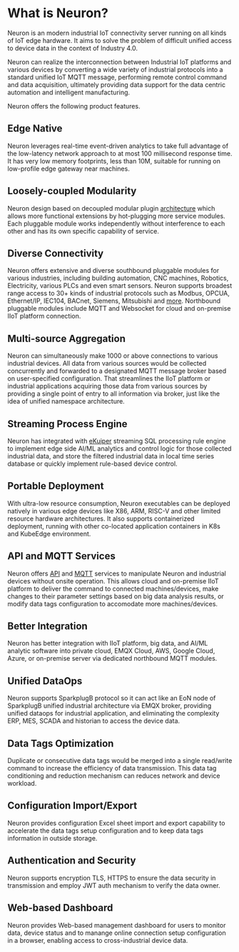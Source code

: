 # What is Neuron?

Neuron is an modern industrial IoT connectivity server running on all kinds of IoT edge hardware. It aims to solve the problem of difficult unified access to device data in the context of Industry 4.0.

Neuron can realize the interconnection between Industrial IoT platforms and various devices by converting a wide variety of industrial protocols into a standard unified IoT MQTT message, performing remote control command and data acquisition, ultimately providing data support for the data centric automation and intelligent manufacturing.

Neuron offers the following product features.

## Edge Native

Neuron leverages real-time event-driven analytics to take full advantage of the low-latency network approach to at most 100 millisecond response time. It has very low memory footprints, less than 10M, suitable for running on low-profile edge gateway near machines.

## Loosely-coupled Modularity

Neuron design based on decoupled modular plugin [architecture](./architecture.md) which allows more functional extensions by hot-plugging more service modules. Each pluggable module works independently without interference to each other and has its own specific capability of service.

## Diverse Connectivity

Neuron offers extensive and diverse southbound pluggable modules for various industries, including building automation, CNC machines, Robotics, Electricity, various PLCs and even smart sensors. Neuron supports broadest range access to 30+ kinds of industrial protocols such as Modbus, OPCUA, Ethernet/IP, IEC104, BACnet, Siemens, Mitsubishi and [more](./module-plugins/module-list.md). Northbound pluggable modules include MQTT and Websocket for cloud and on-premise IIoT platform connection.

## Multi-source Aggregation

Neuron can simultaneously make 1000 or above connections to various industrial devices. All data from various sources would be collected concurrently and forwarded to a designated MQTT message broker based on user-specified configuration. That streamlines the IIoT platform or industrial applications acquiring those data from various sources by providing a single point of entry to all information via broker, just like the idea of unified namespace architecture.

## Streaming Process Engine

Neuron has integrated with [eKuiper](https://www.lfedge.org/projects/ekuiper) streaming SQL processing rule engine to implement edge side AI/ML analytics and control logic for those collected industrial data, and store the filtered industrial data in local time series database or quickly implement rule-based device control.

## Portable Deployment

With ultra-low resource consumption, Neuron executables can be deployed natively in various edge devices like X86, ARM, RISC-V and other limited resource hardware architectures. It also supports containerized deployment, running with other co-located application containers in K8s and KubeEdge environment.

## API and MQTT Services

Neuron offers [API](./api.md) and [MQTT](./mqtt.md) services to manipulate Neuron and industrial devices without onsite operation. This allows cloud and on-premise IIoT platform to deliver the command to connected machines/devices, make changes to their parameter settings based on big data analysis results, or modify data tags configuration to accomodate more machines/devices.

## Better Integration

Neuron has better integration with IIoT platform, big data, and AI/ML analytic software into private cloud, EMQX Cloud, AWS, Google Cloud, Azure, or on-premise server via dedicated northbound MQTT modules.

## Unified DataOps

Neuron supports SparkplugB protocol so it can act like an EoN node of SparkplugB unified industrial architecture via EMQX broker, providing unified dataops for industrial application, and eliminating the complexity ERP, MES, SCADA and historian to access the device data.

## Data Tags Optimization

Duplicate or consecutive data tags would be merged into a single read/write command to increase the efficiency of data transmission. This data tag conditioning and reduction mechanism can reduces network and device workload.

## Configuration Import/Export

Neuron provides configuration Excel sheet import and export capability to accelerate the data tags setup configuration and to keep data tags information in outside storage.

## Authentication and Security

Neuron supports encryption TLS, HTTPS to ensure the data security in transmission and employ JWT auth mechanism to verify the data owner.

## Web-based Dashboard

Neuron provides Web-based management dashboard for users to monitor data, device status and to manange online connection setup configuration in a browser, enabling access to cross-industrial device data.

